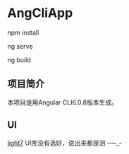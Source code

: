 # AngCliApp

npm install

ng serve 

ng build

## 项目简介

本项目是用Angular CLI6.0.8版本生成。

## UI
[light7](http://light7.cn/)
UI库没有选好，说出来都是泪 -—_-

